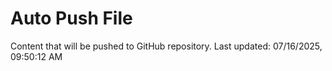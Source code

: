 # Auto Push File

Content that will be pushed to GitHub repository.
Last updated: 07/16/2025, 09:50:12 AM